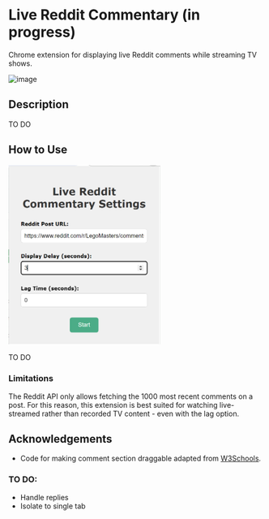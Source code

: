 # Live Reddit Commentary (in progress)
 Chrome extension for displaying live Reddit comments while streaming TV shows.

 ![image](https://github.com/trrine/live-reddit-commentary/assets/41973043/08da2d33-5b0e-41df-b6df-f42d93894fd8)


## Description
TO DO



## How to Use
<img src="https://github.com/trrine/live-reddit-commentary/blob/main/assets/example2.png" width="300">

TO DO

### Limitations
The Reddit API only allows fetching the 1000 most recent comments on a post. For this reason, this extension is best suited for watching live-streamed rather than recorded TV content - even with the lag option.

## Acknowledgements
- Code for making comment section draggable adapted from [W3Schools](https://www.w3schools.com/howto/howto_js_draggable.asp).

### TO DO:
- Handle replies
- Isolate to single tab
